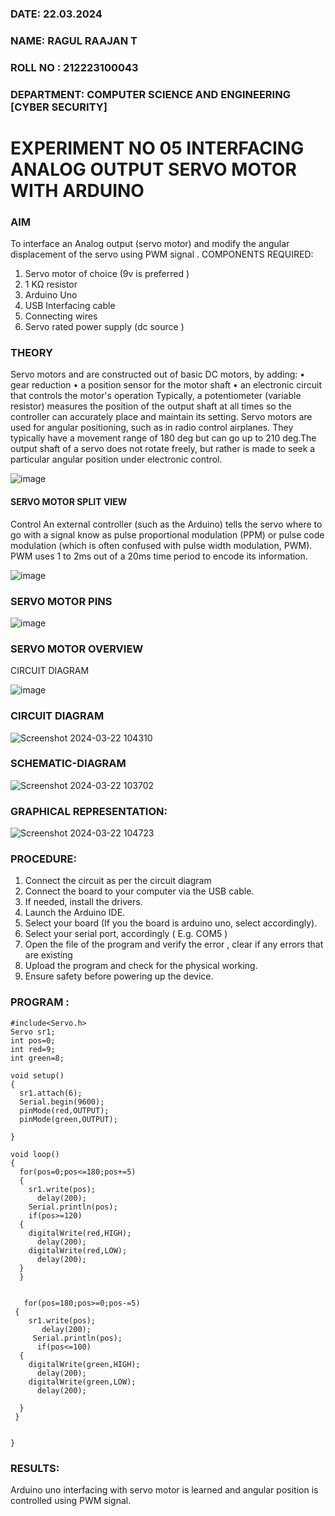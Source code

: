 ###  DATE: 22.03.2024

###  NAME: RAGUL RAAJAN T
###  ROLL NO : 212223100043
###  DEPARTMENT: COMPUTER SCIENCE AND ENGINEERING [CYBER SECURITY]


# EXPERIMENT NO 05 INTERFACING ANALOG OUTPUT SERVO MOTOR WITH ARDUINO

### AIM
To interface an Analog output (servo motor) and modify the angular displacement of the servo using PWM signal .
COMPONENTS REQUIRED:
1.	Servo motor of choice (9v is preferred )
2.	1 KΩ resistor 
3.	Arduino Uno 
4.	USB Interfacing cable 
5.	Connecting wires 
6.	Servo rated power supply (dc source )


### THEORY
Servo motors and are constructed out of basic DC motors, by adding:
•	 gear reduction
•	 a position sensor for the motor shaft
•	 an electronic circuit that controls the motor's operation
Typically, a potentiometer (variable resistor) measures the position of the output shaft at all times so the controller can accurately place and maintain its setting.
Servo motors are used for angular positioning, such as in radio control airplanes.  They typically have a movement range of 180 deg but can go up to 210 deg.The output shaft of a servo does not rotate freely, but rather is made to seek a particular angular position under electronic control. 


![image](https://user-images.githubusercontent.com/36288975/163544439-1f477927-fcd4-42f0-9ce4-c863fdbf1210.png)



#### SERVO MOTOR SPLIT VIEW 
Control 
An external controller (such as the Arduino) tells the servo where to go with a signal know as pulse proportional modulation (PPM) or pulse code modulation (which is often confused with pulse width modulation, PWM). PWM uses 1 to 2ms out of a 20ms time period to encode its information.
 
 
 ![image](https://user-images.githubusercontent.com/36288975/163544482-3027136f-7135-4f3d-a23f-8dc2fe04194d.png)

### SERVO MOTOR PINS

 ![image](https://user-images.githubusercontent.com/36288975/163544513-ca497421-e6ba-4f91-871f-5cfba77f22a8.png)


###  SERVO MOTOR OVERVIEW 
CIRCUIT DIAGRAM
 
 
 ![image](https://user-images.githubusercontent.com/36288975/163544618-6eb8a7b5-7f1a-428a-8d9f-fd899b145efb.png)

### CIRCUIT DIAGRAM
![Screenshot 2024-03-22 104310](https://github.com/RAGULRAAJAN/EXPERIMENT-NO--05-INTERFACING-ANALOG-OUTPUT-SERVO-MOTOR-WITH-ARDUINO-/assets/147473144/c546e89f-9a9a-464a-b888-aa926d67caef)

### SCHEMATIC-DIAGRAM
![Screenshot 2024-03-22 103702](https://github.com/RAGULRAAJAN/EXPERIMENT-NO--05-INTERFACING-ANALOG-OUTPUT-SERVO-MOTOR-WITH-ARDUINO-/assets/147473144/f5456e47-bc11-4e3b-bb48-797a9e8594cf)
### GRAPHICAL REPRESENTATION:
![Screenshot 2024-03-22 104723](https://github.com/RAGULRAAJAN/EXPERIMENT-NO--05-INTERFACING-ANALOG-OUTPUT-SERVO-MOTOR-WITH-ARDUINO-/assets/147473144/67ecc11b-d906-46c0-9d48-de047eae2533)


### PROCEDURE:
1.	Connect the circuit as per the circuit diagram 
2.	Connect the board to your computer via the USB cable.
3.	If needed, install the drivers.
4.	Launch the Arduino IDE.
5.	Select your board (If you the board is arduino uno, select accordingly).
6.	Select your serial port, accordingly ( E.g. COM5 )
7.	Open the file of the program  and verify the error , clear if any errors that are existing 
8.	Upload the program and check for the physical working. 
9.	Ensure safety before powering up the device.


### PROGRAM :
 

```
#include<Servo.h>
Servo sr1;
int pos=0;
int red=9;
int green=8;

void setup()
{
  sr1.attach(6);
  Serial.begin(9600);
  pinMode(red,OUTPUT);
  pinMode(green,OUTPUT);
  
}

void loop()
{
  for(pos=0;pos<=180;pos+=5)
  {
    sr1.write(pos);
      delay(200);
    Serial.println(pos);
    if(pos>=120)
  {
    digitalWrite(red,HIGH);
      delay(200);
    digitalWrite(red,LOW);
      delay(200);
  }
  }
    

   for(pos=180;pos>=0;pos-=5)
 {
    sr1.write(pos);
       delay(200);
     Serial.println(pos);
      if(pos<=100)
  {
    digitalWrite(green,HIGH);
      delay(200);
    digitalWrite(green,LOW);
      delay(200);
    
  }
 }
  

}
```



### RESULTS: 
Arduino uno interfacing with servo motor is learned and angular position is controlled using PWM signal.
